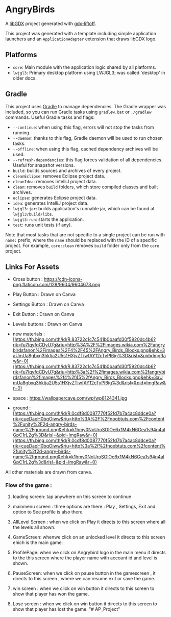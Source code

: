# AngryBirds

A [libGDX](https://libgdx.com/) project generated with [gdx-liftoff](https://github.com/libgdx/gdx-liftoff).

This project was generated with a template including simple application launchers and an `ApplicationAdapter` extension that draws libGDX logo.

## Platforms

- `core`: Main module with the application logic shared by all platforms.
- `lwjgl3`: Primary desktop platform using LWJGL3; was called 'desktop' in older docs.

## Gradle

This project uses [Gradle](https://gradle.org/) to manage dependencies.
The Gradle wrapper was included, so you can run Gradle tasks using `gradlew.bat` or `./gradlew` commands.
Useful Gradle tasks and flags:

- `--continue`: when using this flag, errors will not stop the tasks from running.
- `--daemon`: thanks to this flag, Gradle daemon will be used to run chosen tasks.
- `--offline`: when using this flag, cached dependency archives will be used.
- `--refresh-dependencies`: this flag forces validation of all dependencies. Useful for snapshot versions.
- `build`: builds sources and archives of every project.
- `cleanEclipse`: removes Eclipse project data.
- `cleanIdea`: removes IntelliJ project data.
- `clean`: removes `build` folders, which store compiled classes and built archives.
- `eclipse`: generates Eclipse project data.
- `idea`: generates IntelliJ project data.
- `lwjgl3:jar`: builds application's runnable jar, which can be found at `lwjgl3/build/libs`.
- `lwjgl3:run`: starts the application.
- `test`: runs unit tests (if any).

Note that most tasks that are not specific to a single project can be run with `name:` prefix, where the `name` should be replaced with the ID of a specific project.
For example, `core:clean` removes `build` folder only from the `core` project.



## Links For Assets
- Cross button  : https://cdn-icons-png.flaticon.com/128/9604/9604673.png
- Play Button : Drawn on Canva
- Settings Button : Drawn on Canva
- Exit Button : Drawn on Canva
- Levels buttons : Drawn on Canva

- new materials : [https://th.bing.com/th/id/R.83722c1c7c541b0baafd30f5920dc4b6?rik=fu7IqyfqCDyU7g&riu=http%3A%2F%2Fimages.wikia.com%2Fangrybirdsfanon%2Fimages%2F4%2F45%2FAngry_Birds_Blocks.png&ehk=3aUmUa8gbxq3hktja2U5s1HXjvZTiwfAY12cTyPI6ig%3D&risl=&pid=ImgRaw&r=0](https://th.bing.com/th/id/R.83722c1c7c541b0baafd30f5920dc4b6?rik=fu7IqyfqCDyU7g&riu=http%3a%2f%2fimages.wikia.com%2fangrybirdsfanon%2fimages%2f4%2f45%2fAngry_Birds_Blocks.png&ehk=3aUmUa8gbxq3hktja2U5s1HXjvZTiwfAY12cTyPI6ig%3d&risl=&pid=ImgRaw&r=0)
- space : https://wallpapercave.com/wp/wp8124341.jpg
- ground : [https://th.bing.com/th/id/R.0cdf8d0087770f52fd7b7a4ac8ddce0a?rik=cueDaoH0bqOiww&riu=http%3A%2F%2Fnoobtuts.com%2Fcontent%2Funity%2F2d-angry-birds-game%2Fground.png&ehk=k1hmy0NoUroSOlOe6x1M4kN6Gea1s94n4alGpC1rL2g%3D&risl=&pid=ImgRaw&r=0](https://th.bing.com/th/id/R.0cdf8d0087770f52fd7b7a4ac8ddce0a?rik=cueDaoH0bqOiww&riu=http%3a%2f%2fnoobtuts.com%2fcontent%2funity%2f2d-angry-birds-game%2fground.png&ehk=k1hmy0NoUroSOlOe6x1M4kN6Gea1s94n4alGpC1rL2g%3d&risl=&pid=ImgRaw&r=0)

All other materials are drawn from canva.

### Flow of the game :

1. loading screen: tap anywhere on this screen to continue

2. mainmenu screen : three options are there : Play , Settings, Exit and option to See profile is also there.

3. AllLevel Screen : when we click on Play it directs to this screen where all the levels all shown.

4. GameScreen: whenwe click on an unlocked level it directs to this screen ehich is the main game.

5. ProfilePage: when we click on Angrybird logo in the main menu it directs to the this screen where the player name with account id and level is shown.

6. PauseScreen: when we click on pause button in the gamescreen , it directs to this screen , where we can resume exit or save the game.
7. win screen : when we click on win button it directs to this screen to show that player has won the game.
8. Lose screen : when we click on win button it directs to this screen to show that player has lost the game.
"# AP_Project" 
